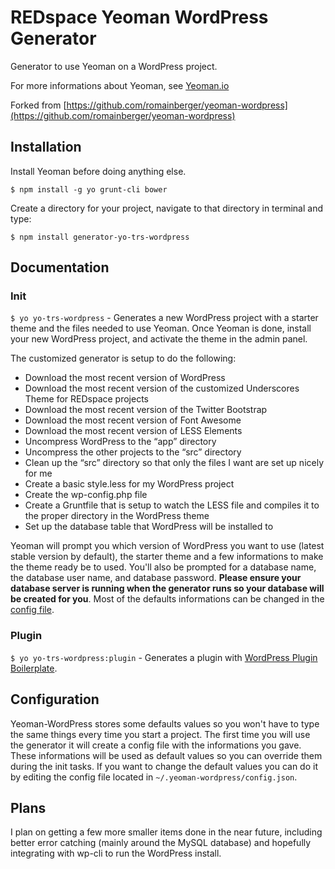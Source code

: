 # REDspace Yeoman WordPress Generator

  Generator to use Yeoman on a WordPress project.

  For more informations about Yeoman, see [Yeoman.io](http://yeoman.io/)

  Forked from [https://github.com/romainberger/yeoman-wordpress](https://github.com/romainberger/yeoman-wordpress)

## Installation

  Install Yeoman before doing anything else.

  `$ npm install -g yo grunt-cli bower`

  Create a directory for your project, navigate to that directory in terminal and type:

  `$ npm install generator-yo-trs-wordpress`

## Documentation

### Init

  `$ yo yo-trs-wordpress` - Generates a new WordPress project with a starter theme and the files needed to use Yeoman. Once Yeoman is done, install your new WordPress project, and activate the theme in the admin panel.

  The customized generator is setup to do the following:
  
  + Download the most recent version of WordPress
  + Download the most recent version of the customized Underscores Theme for REDspace projects
  + Download the most recent version of the Twitter Bootstrap
  + Download the most recent version of Font Awesome
  + Download the most recent version of LESS Elements
  + Uncompress WordPress to the “app” directory
  + Uncompress the other projects to the “src” directory
  + Clean up the “src” directory so that only the files I want are set up nicely for me
  + Create a basic style.less for my WordPress project
  + Create the wp-config.php file
  + Create a Gruntfile that is setup to watch the LESS file and compiles it to the proper directory in the WordPress theme
  + Set up the database table that WordPress will be installed to

Yeoman will prompt you which version of WordPress you want to use (latest stable version by default), the starter theme and a few informations to make the theme ready be to used. You'll also be prompted for a database name, the database user name, and database password. **Please ensure your database server is running when the generator runs so your database will be created for you**. Most of the defaults informations can be changed in the [config file](#configuration).

### Plugin

  `$ yo yo-trs-wordpress:plugin` - Generates a plugin with [WordPress Plugin Boilerplate](https://github.com/tommcfarlin/WordPress-Plugin-Boilerplate/tree/master/plugin-boilerplate).

## Configuration

  Yeoman-WordPress stores some defaults values so you won't have to type the same things every time you start a project. The first time you will use the generator it will create a config file with the informations you gave. These informations will be used as default values so you can override them during the init tasks. If you want to change the default values you can do it by editing the config file located in `~/.yeoman-wordpress/config.json`.

## Plans

  I plan on getting a few more smaller items done in the near future, including better error catching (mainly around the MySQL database) and hopefully integrating with wp-cli to run the WordPress install.

